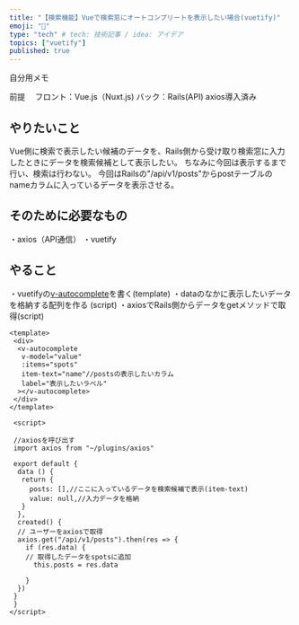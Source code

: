 ```yaml
---
title: "【検索機能】Vueで検索窓にオートコンプリートを表示したい場合(vuetify)"
emoji: "🎉"
type: "tech" # tech: 技術記事 / idea: アイデア
topics: ["vuetify"]
published: true
---
```


自分用メモ

前提　
フロント：Vue.js（Nuxt.js)
バック：Rails(API) 
axios導入済み

## やりたいこと

Vue側に検索で表示したい候補のデータを、Rails側から受け取り検索窓に入力したときにデータを検索候補として表示したい。
ちなみに今回は表示するまで行い、検索は行わない。
今回はRailsの"/api/v1/posts"からpostテーブルのnameカラムに入っているデータを表示させる。

## そのために必要なもの

・axios（API通信）
・vuetify

## やること

・vuetifyの[v-autocomplete](https://vuetifyjs.com/en/components/autocompletes/)を書く(template)
・dataのなかに表示したいデータを格納する配列を作る (script)
・axiosでRails側からデータをgetメソッドで取得(script)



```
<template>
 <div>
  <v-autocomplete
   v-model="value"
   :items="spots"
   item-text="name"//postsの表示したいカラム
   label="表示したいラベル"
  ></v-autocomplete>
 </div>
</template>
 
 <script>
 
 //axiosを呼び出す
 import axios from "~/plugins/axios"
 
 export default {
  data () {
   return {
     posts: [],//ここに入っているデータを検索候補で表示(item-text)
     value: null,//入力データを格納
   }
  },
  created() {
  // ユーザーをaxiosで取得
  axios.get("/api/v1/posts").then(res => {
    if (res.data) {
    // 取得したデータをspotsに追加
      this.posts = res.data

    }
  })
 }
 }
</script>
```
